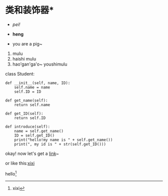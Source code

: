 类和装饰器*
========= 

+ _pei!_  
- **heng**
* you are a pig~

1. mulu
2. haishi mulu
3. hao'gan'ga'o~ youshimulu 
        
class Student:

    def __init__(self, name, ID):
        self.name = name
        self.ID = ID
        
    def get_name(self):
        return self.name
        
    def get_ID(self):
        return self.ID
    
    def introduce(self):
        name = self.get_name()
        ID = self.get_ID()
        print("hello!my name is " + self.get_name())
        print(", my id is " + str(self.get_ID()))
        
okay! now let's get a [link]('http://www.swpu.edu.cn')~

or like this:[xixi][1]

[1]:'http://www.swpu.edu.cn'  

hello[^1]


[^1]:xixi